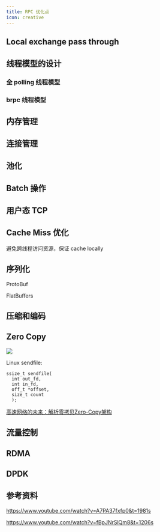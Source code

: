 ```yaml
---
title: RPC 优化点
icon: creative
---
```


## Local exchange pass through

## 线程模型的设计

### 全 polling 线程模型

### brpc 线程模型

## 内存管理

## 连接管理

## 池化

## Batch 操作

## 用户态 TCP

## Cache Miss 优化

避免跨线程访问资源，保证 cache locally

## 序列化

ProtoBuf

FlatBuffers

## 压缩和编码

## Zero Copy

![](https://miro.medium.com/v2/resize:fit:1400/format:webp/1*9BzxNcdOAGP1FmhOb2PSXQ.png)

Linux sendfile:

```
ssize_t sendfile(
  int out_fd,
  int in_fd,
  off_t *offset,
  size_t count
  );
```

[高速网络的未来：解析零拷贝Zero-Copy架构](https://mp.weixin.qq.com/s/hfv2-W7IZ9LPcS4BYcFA4g)


## 流量控制

## RDMA

## DPDK

## 参考资料

<https://www.youtube.com/watch?v=A7PA37fxfp0&t=1981s>

<https://www.youtube.com/watch?v=fBpJNrSlQm8&t=1206s>
